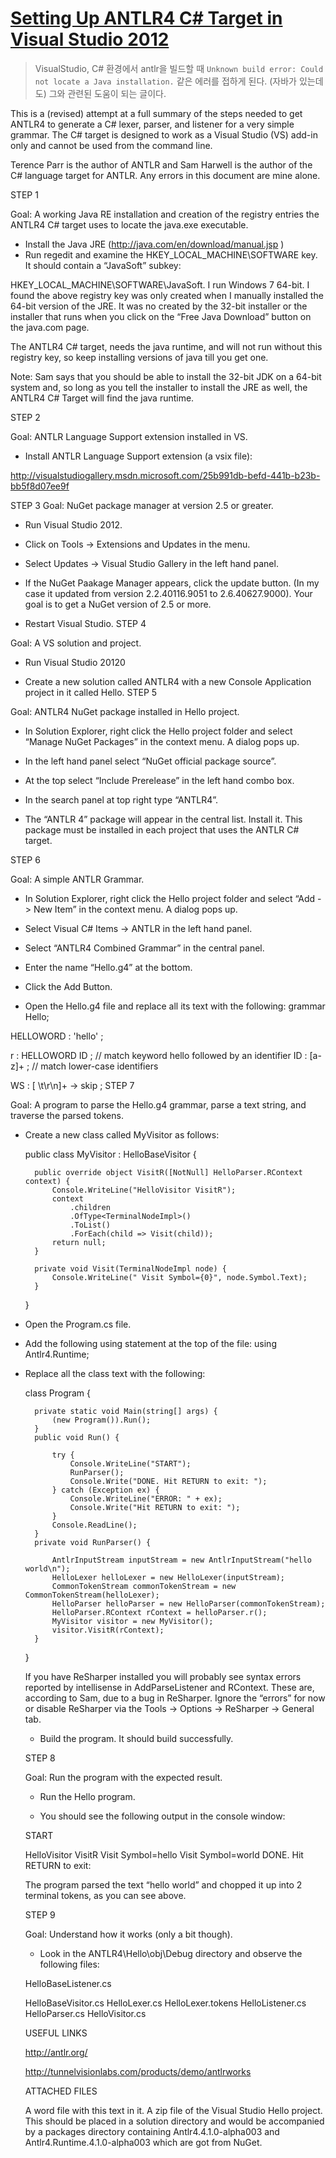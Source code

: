 # [Setting Up ANTLR4 C# Target in Visual Studio 2012](https://groups.google.com/forum/#!topic/antlr-discussion/Gh_P6IiDrKU)

> VisualStudio, C# 환경에서 antlr을 빌드할 때 `Unknown build error: Could not locate a Java installation.` 같은 에러를 접하게 된다. (자바가 있는데도) 그와 관련된 도움이 되는 글이다.


This is a (revised) attempt at a full summary of the steps needed to get ANTLR4 to generate a C# lexer, parser, and listener for a very simple grammar. The C# target is designed to work as a Visual Studio (VS) add-in only and cannot be used from the command line.

Terence Parr is the author of ANTLR and Sam Harwell is the author of the C# language target for ANTLR. Any errors in this document are mine alone.

STEP 1

Goal: A working Java RE installation and creation of the registry entries the ANTLR4 C# target uses to locate the java.exe executable.

* Install the Java JRE (http://java.com/en/download/manual.jsp )
* Run regedit and examine the HKEY_LOCAL_MACHINE\SOFTWARE key. It should contain a “JavaSoft” subkey:

HKEY_LOCAL_MACHINE\SOFTWARE\JavaSoft.
I run Windows 7 64-bit. I found the above registry key was only created when I manually installed the 64-bit version of the JRE. It was no created by the 32-bit installer or the installer that runs when you click on the “Free Java Download” button on the java.com page.

The ANTLR4 C# target, needs the java runtime, and will not run without this registry key, so keep installing versions of java till you get one.

Note: Sam says that you should be able to install the 32-bit JDK on a 64-bit system and, so long as you tell the installer to install the JRE as well, the ANTLR4 C# Target will find the java runtime.

STEP 2

Goal: ANTLR Language Support extension installed in VS.

* Install ANTLR Language Support extension (a vsix file):

 http://visualstudiogallery.msdn.microsoft.com/25b991db-befd-441b-b23b-bb5f8d07ee9f
 
STEP 3
Goal: NuGet package manager at version 2.5 or greater.

* Run Visual Studio 2012.

* Click on Tools -> Extensions and Updates in the menu.
* Select Updates -> Visual Studio Gallery in the left hand panel.
* If the NuGet Paakage Manager appears, click the update button. (In my case it updated from version 2.2.40116.9051 to 2.6.40627.9000). Your goal is to get a NuGet version of 2.5 or more.
* Restart Visual Studio.
STEP 4

Goal: A VS solution and project.

* Run Visual Studio 20120

* Create a new solution called ANTLR4 with a new Console Application project in it called Hello.
STEP 5

Goal: ANTLR4 NuGet package installed in Hello project.

* In Solution Explorer, right click the Hello project folder and select “Manage NuGet Packages” in the context menu. A dialog pops up.

* In the left hand panel select “NuGet official package source”.
* At the top select “Include Prerelease” in the left hand combo box.
* In the search panel at top right type “ANTLR4”.
* The “ANTLR 4” package will appear in the central list. Install it.
This package must be installed in each project that uses the ANTLR C# target.

STEP 6

Goal: A simple ANTLR Grammar.

* In Solution Explorer, right click the Hello project folder and select “Add -> New Item” in the context menu. A dialog pops up.

* Select Visual C# Items -> ANTLR in the left hand panel.
* Select “ANTLR4 Combined Grammar” in the central panel.
* Enter the name “Hello.g4” at the bottom.
* Click the Add Button.
* Open the Hello.g4 file and replace all its text with the following:
 grammar Hello;

 HELLOWORD : 'hello' ;

 r  : HELLOWORD ID ;         // match keyword hello followed by an identifier
 ID : [a-z]+ ;              // match lower-case identifiers

 WS : [ \t\r\n]+ -> skip ;
STEP 7

Goal: A program to parse the Hello.g4 grammar, parse a text string, and traverse the parsed tokens.

* Create a new class called MyVisitor  as follows:

    public class MyVisitor : HelloBaseVisitor<object> {

 
        public override object VisitR([NotNull] HelloParser.RContext context) {
            Console.WriteLine("HelloVisitor VisitR");
            context
                .children
                .OfType<TerminalNodeImpl>()
                .ToList()
                .ForEach(child => Visit(child));
            return null;
        }
  
        private void Visit(TerminalNodeImpl node) {
            Console.WriteLine(" Visit Symbol={0}", node.Symbol.Text);
        }
    }
 
* Open the Program.cs file.

* Add the following using statement at the top of the file:
 using Antlr4.Runtime;

* Replace all the class text with the following:

    class Program {

        private static void Main(string[] args) {
            (new Program()).Run();
        }
        public void Run() {

            try {
                Console.WriteLine("START");
                RunParser();
                Console.Write("DONE. Hit RETURN to exit: ");
            } catch (Exception ex) {
                Console.WriteLine("ERROR: " + ex);
                Console.Write("Hit RETURN to exit: ");
            }
            Console.ReadLine();
        }
        private void RunParser() {

            AntlrInputStream inputStream = new AntlrInputStream("hello world\n");
            HelloLexer helloLexer = new HelloLexer(inputStream);
            CommonTokenStream commonTokenStream = new CommonTokenStream(helloLexer);
            HelloParser helloParser = new HelloParser(commonTokenStream);
            HelloParser.RContext rContext = helloParser.r();
            MyVisitor visitor = new MyVisitor();
            visitor.VisitR(rContext);
        }
    }
 
If you have ReSharper installed you will probably see syntax errors reported by intellisense in AddParseListener and RContext. These are, according to Sam, due to a bug in ReSharper. Ignore the “errors” for now or disable ReSharper via the Tools -> Options -> ReSharper -> General tab.

* Build the program. It should build successfully.

STEP 8

Goal: Run the program with the expected result.

* Run the Hello program.

* You should see the following output in the console window:
 
 START

 HelloVisitor VisitR
 Visit Symbol=hello
 Visit Symbol=world
 DONE. Hit RETURN to exit:
 
The program parsed the text “hello world” and chopped it up into 2 terminal tokens, as you can see above.

STEP 9

Goal: Understand how it works (only a bit though).

* Look in the ANTLR4\Hello\obj\Debug directory and observe the following files:

 HelloBaseListener.cs

 HelloBaseVisitor.cs
 HelloLexer.cs
 HelloLexer.tokens
 HelloListener.cs
 HelloParser.cs
 HelloVisitor.cs
 
USEFUL LINKS

http://antlr.org/

http://tunnelvisionlabs.com/products/demo/antlrworks
 
ATTACHED FILES
 
A word file with this text in it.
A zip file of the Visual Studio Hello project. This should be placed in a solution directory and would be accompanied by a packages directory containing Antlr4.4.1.0-alpha003 and Antlr4.Runtime.4.1.0-alpha003 which are got from NuGet.
